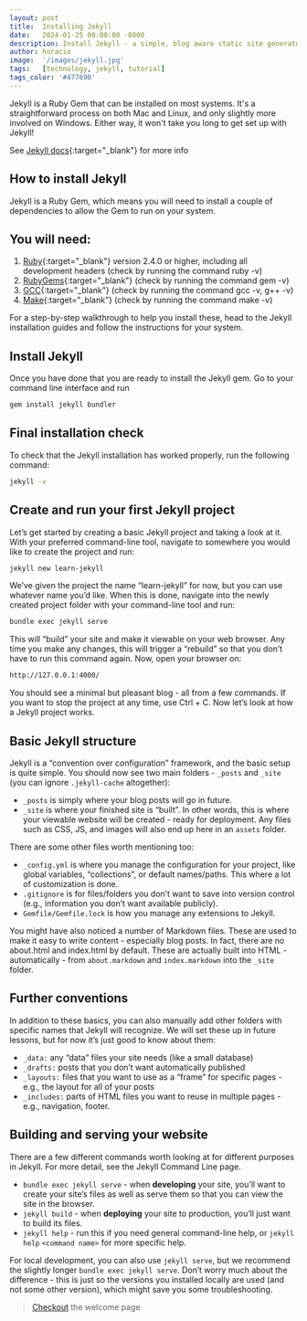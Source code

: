 ```yaml
---
layout: post
title:  Installing Jekyll
date:   2024-01-25 00:00:00 -0800
description: Install Jekyll - a simple, blog aware static site generator Ruby Gem.
author: horacio 
image:  '/images/jekyll.jpg'
tags:   [technology, jekyll, tutorial]
tags_color: '#477690'
---
```


Jekyll is a Ruby Gem that can be installed on most systems. It's a straightforward process on both Mac and Linux, and only slightly more involved on Windows. Either way, it won't take you long to get set up with Jekyll!

See [Jekyll docs](https://jekyllrb.com/docs){:target="_blank"} for more info

## How to install Jekyll

Jekyll is a Ruby Gem, which means you will need to install a couple of dependencies to allow the Gem to run on your system.

## You will need:

1. [Ruby][1]{:target="_blank"} version 2.4.0 or higher, including all development headers (check by running the command ruby -v)
2. [RubyGems][2]{:target="_blank"} (check by running the command gem -v)
3. [GCC][3]{:target="_blank"} (check by running the command gcc -v, g++ -v)
4. [Make][4]{:target="_blank"} (check by running the command make -v)

[1]: https://www.ruby-lang.org/en/downloads
[2]: https://rubygems.org/pages/download
[3]: https://gcc.gnu.org/install
[4]: https://www.gnu.org/software/make

For a step-by-step walkthrough to help you install these, head to the Jekyll installation guides and follow the instructions for your system.

## Install Jekyll

Once you have done that you are ready to install the Jekyll gem. Go to your command line interface and run

```bash
gem install jekyll bundler
```

## Final installation check

To check that the Jekyll installation has worked properly, run the following command:

```bash
jekyll -v
```

## Create and run your first Jekyll project

Let’s get started by creating a basic Jekyll project and taking a look at it. With your preferred command-line tool, navigate to somewhere you would like to create the project and run:

```bash
jekyll new learn-jekyll
```

We’ve given the project the name “learn-jekyll” for now, but you can use whatever name you’d like. When this is done, navigate into the newly created project folder with your command-line tool and run:

```bash
bundle exec jekyll serve
```

This will “build” your site and make it viewable on your web browser. Any time you make any changes, this will trigger a “rebuild” so that you don’t have to run this command again. Now, open your browser on:

```bash
http://127.0.0.1:4000/
```

You should see a minimal but pleasant blog - all from a few commands. If you want to stop the project at any time, use Ctrl + C. Now let’s look at how a Jekyll project works.

## Basic Jekyll structure

Jekyll is a “convention over configuration” framework, and the basic setup is quite simple. You should now see two main folders - `_posts` and `_site` (you can ignore `.jekyll-cache` altogether):

- `_posts` is simply where your blog posts will go in future.
- `_site` is where your finished site is “built”. In other words, this is where your viewable website will be created - ready for deployment. Any files such as CSS, JS, and images will also end up here in an `assets` folder.

There are some other files worth mentioning too:

- `_config.yml` is where you manage the configuration for your project, like global variables, “collections”, or default names/paths. This where a lot of customization is done.
- `.gitignore` is for files/folders you don’t want to save into version control (e.g., information you don’t want available publicly).
- `Gemfile/Gemfile.lock` is how you manage any extensions to Jekyll.

You might have also noticed a number of Markdown files. These are used to make it easy to write content - especially blog posts. In fact, there are no about.html and index.html by default. These are actually built into HTML - automatically - from `about.markdown` and `index.markdown` into the `_site` folder.

## Further conventions

In addition to these basics, you can also manually add other folders with specific names that Jekyll will recognize. We will set these up in future lessons, but for now it’s just good to know about them:

- `_data:` any “data” files your site needs (like a small database)
- `_drafts:` posts that you don’t want automatically published
- `_layouts:` files that you want to use as a “frame” for specific pages - e.g., the layout for all of your posts
- `_includes:` parts of HTML files you want to reuse in multiple pages - e.g., navigation, footer.

## Building and serving your website

There are a few different commands worth looking at for different purposes in Jekyll. For more detail, see the Jekyll Command Line page.

- `bundle exec jekyll serve` - when **developing** your site, you’ll want to create your site’s files as well as serve them so that you can view the site in the browser.
- `jekyll build` - when **deploying** your site to production, you’ll just want to build its files.
- `jekyll help` - run this if you need general command-line help, or `jekyll help` `<command name>` for more specific help.

For local development, you can also use `jekyll serve`, but we recommend the slightly longer `bundle exec jekyll serve`. Don’t worry much about the difference - this is just so the versions you installed locally are used (and not some other version), which might save you some troubleshooting.

> [Checkout](/blog/welcome-to-jekyll) the welcome page